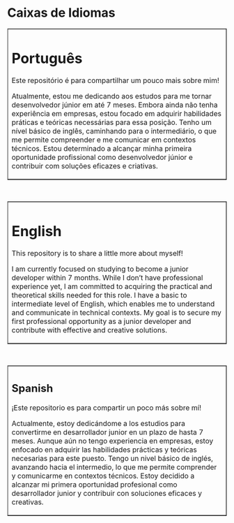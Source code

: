 <!DOCTYPE html>
<html lang="en">
<head>
  <meta charset="UTF-8">
  <meta name="viewport" content="width=device-width, initial-scale=1.0">
</head>
<body>
  <h1>Caixas de Idiomas</h1>

  <!-- Caixa em Português -->
  <table border="1" width="300" cellpadding="10" cellspacing="0">
    <tr>
      <td>
        <h1>Português</h1>
        <p>Este repositório é para compartilhar um pouco mais sobre mim!</p>
        <p>
             Atualmente, estou me dedicando aos estudos para me tornar desenvolvedor júnior em até 7 meses. Embora ainda não tenha experiência em empresas, estou focado em adquirir habilidades práticas e teóricas necessárias para essa posição. Tenho um nível básico de inglês, caminhando para o intermediário, o que me permite compreender e me comunicar em contextos técnicos. Estou determinado a alcançar minha primeira oportunidade profissional como desenvolvedor júnior e contribuir com soluções eficazes e criativas.</p>
      </td>
    </tr>
  </table>

  <br>

  <!-- Caixa em Inglês -->
  <table border="1" width="300" cellpadding="10" cellspacing="0">
    <tr>
      <td>
        <h1>English</h1>
        <p>This repository is to share a little more about myself!</p>
        <p>
     I am currently focused on studying to become a junior developer within 7 months. While I don’t have professional experience yet, I am committed to acquiring the practical and theoretical skills needed for this role. I have a basic to intermediate level of English, which enables me to understand and communicate in technical contexts. My goal is to secure my first professional opportunity as a junior developer and contribute with effective and creative solutions.</p>
      </td>
    </tr>
  </table>
</body>
<br>
<table border="1" width="300" cellpadding="10" cellspacing="0">
  <tr>
    <td>
      <h2>Spanish</h2>
      <p>¡Este repositorio es para compartir un poco más sobre mí!</p>
      <p>
           Actualmente, estoy dedicándome a los estudios para convertirme en desarrollador junior en un plazo de hasta 7 meses. Aunque aún no tengo experiencia en empresas, estoy enfocado en adquirir las habilidades prácticas y teóricas necesarias para este puesto. Tengo un nivel básico de inglés, avanzando hacia el intermedio, lo que me permite comprender y comunicarme en contextos técnicos. Estoy decidido a alcanzar mi primera oportunidad profesional como desarrollador junior y contribuir con soluciones eficaces y creativas.</p>
    </td>
  </tr>
</table>
</html>
